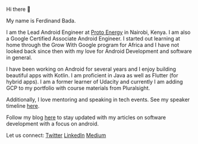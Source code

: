 Hi there 👋

My name is Ferdinand Bada.

I am the Lead Android Engineer at [Proto Energy](https://protoenergy.com/) in Nairobi, Kenya. I am also a Google Certified Associate Android Engineer. I started out learning at home through the Grow With Google program for Africa and I have not looked back since then with my love for Android Development and software in general.

I have been working on Android for several years and I enjoy building beautiful apps with Kotlin. I am proficient in Java as well as Flutter (for hybrid apps). I am a former learner of Udacity and currently I am adding GCP to my portfolio with course materials from Pluralsight. 

Additionally, I love mentoring and speaking in tech events. See my speaker timeline [here](https://timelines.gitkraken.com/timeline/4b768261dc98495388858a4307b81af0?range=2019-05-07_2021-02-28). 

Follow my blog [here](https://effbada.hashnode.dev/) to stay updated with my articles on software development with a focus on android.

Let us connect:
[Twitter](https://twitter.com/Ferdinand_Bada)
[LinkedIn](https://www.linkedin.com/in/ferdinand-bada/)
[Medium](https://medium.com/@ferdinandmarq)

